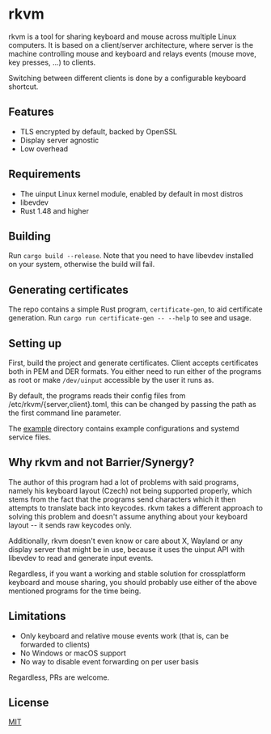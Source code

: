 # rkvm
rkvm is a tool for sharing keyboard and mouse across multiple Linux computers.
It is based on a client/server architecture, where server is the machine controlling mouse and keyboard and relays events (mouse move, key presses, ...) to clients.

Switching between different clients is done by a configurable keyboard shortcut.

## Features
- TLS encrypted by default, backed by OpenSSL
- Display server agnostic
- Low overhead

## Requirements
- The uinput Linux kernel module, enabled by default in most distros
- libevdev
- Rust 1.48 and higher

## Building
Run `cargo build --release`. 
Note that you need to have libevdev installed on your system, otherwise the build will fail.

## Generating certificates
The repo contains a simple Rust program, `certificate-gen`, to aid certificate generation. 
Run `cargo run certificate-gen -- --help` to see and usage.

## Setting up
First, build the project and generate certificates. Client accepts certificates both in PEM and DER formats.
You either need to run either of the programs as root or make `/dev/uinput` accessible by the user it runs as.

By default, the programs reads their config files from /etc/rkvm/{server,client}.toml, this can be changed by passing the path as the first command line parameter.

The [example](example) directory contains example configurations and systemd service files.

## Why rkvm and not Barrier/Synergy?
The author of this program had a lot of problems with said programs, namely his keyboard layout (Czech) not being supported properly, which stems from the fact that the programs send characters which it then attempts to translate back into keycodes. rkvm takes a different approach to solving this problem and doesn't assume anything about your keyboard layout -- it sends raw keycodes only.

Additionally, rkvm doesn't even know or care about X, Wayland or any display server that might be in use, because it uses the uinput API with libevdev to read and generate input events.

Regardless, if you want a working and stable solution for crossplatform keyboard and mouse sharing, you should probably use either of the above mentioned programs for the time being.

## Limitations
- Only keyboard and relative mouse events work (that is, can be forwarded to clients)
- No Windows or macOS support
- No way to disable event forwarding on per user basis

Regardless, PRs are welcome.

## License
[MIT](LICENSE)